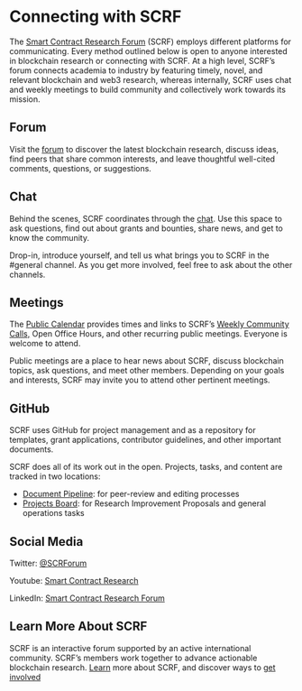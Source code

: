 # Connecting with SCRF

The [Smart Contract Research Forum](https://www.smartcontractresearch.org/) (SCRF) employs different platforms for communicating. Every method outlined below is open to anyone interested in blockchain research or connecting with SCRF. At a high level, SCRF’s forum connects academia to industry by featuring timely, novel, and relevant blockchain and web3 research, whereas internally, SCRF uses chat and weekly meetings to build community and collectively work towards its mission.

## Forum

Visit the [forum](https://www.smartcontractresearch.org/) to discover the latest blockchain research, discuss ideas, find peers that share common interests, and leave thoughtful well-cited comments, questions, or suggestions.

## Chat

Behind the scenes, SCRF coordinates through the [chat](https://discord.gg/cRVjvJYybX). Use this space to ask questions, find out about grants and bounties, share news, and get to know the community.

Drop-in, introduce yourself, and tell us what brings you to SCRF in the #general channel. As you get more involved, feel free to ask about the other channels.

## Meetings

The [Public Calendar](https://calendar.google.com/calendar/embed?src=c_45nqubmu17kcm9r1p8o5sqtte0%40group.calendar.google.com&ctz=America%2FNew_York) provides times and links to SCRF’s [Weekly Community Calls,](https://github.com/smartcontractresearchforum/docs/blob/main/en/content_community_calls.md) Open Office Hours, and other recurring public meetings. Everyone is welcome to attend.

Public meetings are a place to hear news about SCRF, discuss blockchain topics, ask questions, and meet other members. Depending on your goals and interests, SCRF may invite you to attend other pertinent meetings.

## GitHub

SCRF uses GitHub for project management and as a repository for templates, grant applications, contributor guidelines, and other important documents.

SCRF does all of its work out in the open. Projects, tasks, and content are tracked in two locations:

* [Document Pipeline](https://github.com/orgs/smartcontractresearchforum/projects/5): for peer-review and editing processes
* [Projects Board](https://github.com/orgs/smartcontractresearchforum/projects/4): for Research Improvement Proposals and general operations tasks

## Social Media

Twitter: [@SCRForum](http://twitter.com/scrforum)

Youtube: [Smart Contract Research](https://www.youtube.com/channel/UCSA8Xu-rCemVuoBG2s449UQ)

LinkedIn: [Smart Contract Research Forum](https://www.linkedin.com/company/smart-contract-research-forum/)

## Learn More About SCRF

SCRF is an interactive forum supported by an active international community. SCRF’s members work together to advance actionable blockchain research. [Learn](https://github.com/smartcontractresearchforum/docs) more about SCRF, and discover ways to [get involved](https://github.com/smartcontractresearchforum/docs/blob/main/en/content_connecting_with_scrf.md)
